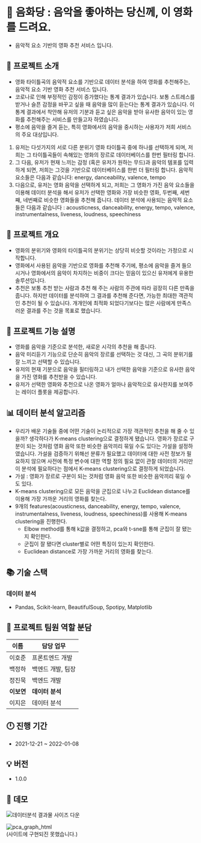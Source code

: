 # 💽 음화당 : 음악을 좋아하는 당신께, 이 영화를 드려요.
- 음악적 요소 기반의 영화 추천 서비스 입니다.

## 🎵 프로젝트 소개

  - 영화 타이틀곡의 음악적 요소를 기반으로 데이터 분석을 하여 영화를 추천해주는, 음악적 요소 기반 영화 추천 서비스 입니다. 
  - 코로나로 인해 부정적인 감정이 증가했다는 통계 결과가 있습니다. 보통 스트레스를 받거나 슬픈 감정을 바꾸고 싶을 때 음악을 많이 듣는다는 통계 결과가 있습니다. 이 통계 결과에서 착안해 유저의 기분과 듣고 싶은 음악을 받아 유사한 음악이 있는 영화를 추천해주는 서비스를 만들고자 하였습니다. 
  - 평소에 음악을 즐겨 듣는, 특히 영화에서의 음악을 중시하는 사용자가 저희 서비스의 주요 대상입니다. 
  
  1. 유저는 다섯가지의 서로 다른 분위기 영화 타이틀곡 중에 하나를 선택하게 되며, 저희는 그 타이틀곡들이 속해있는 영화의 장르로 데이터베이스를 한번 필터링 합니다. 
  2. 그 다음, 유저가 현재 느끼는 감정 (혹은 유저가 원하는 무드)과 음악의 템포를 입력하게 되면, 저희는 그것을 기반으로 데이터베이스를 한번 더 필터링 합니다. 음악적 요소들은 다음과 같습니다: energy, danceability, valence, tempo
  3. 다음으로, 유저는 영화 음악을 선택하게 되고, 저희는 그 영화가 가진 음악 요소들을 이용해 데이터 분석을 해서 유저가 선택한 영화와 가장 비슷한 영화, 두번째, 세번째, 네번째로 비슷한 영화들을 추천해 줍니다. 데이터 분석에 사용되는 음악적 요소들은 다음과 같습니다 : acousticness, danceability, energy, tempo, valence, instrumentalness, liveness, loudness, speechiness 

## 🎹 프로젝트 개요

  - 영화의 분위기와 영화의 타이틀곡의 분위기는 상당히 비슷할 것이라는 가정으로 시작합니다. 
  - 영화에서 사용된 음악을 기반으로 영화를 추천해 주기에, 평소에 음악을 즐겨 들으시거나 영화에서의 음악이 차지하는 비중이 크다는 믿음이 있으신 유저에게 유용한 솔루션입니다. 
  - 추천은 보통 추천 받는 사람과 추천 해 주는 사람의 주관에 따라 굉장히 다른 만족을 줍니다. 하지만 데이터를 분석하여 그 결과를 추천해 준다면, 가능한 최대한 객관적인 추천이 될 수 있습니다. 개개인에 최적화 되었다기보다는 많은 사람에게 만족스러운 결과를 주는 것을 목표로 했습니다. 
 
## 🔑 프로젝트 기능 설명

  - 영화를 음악을 기준으로 분석한, 새로운 시각의 추천을 해 줍니다.  
  - 음악 미리듣기 기능으로 단순히 음악의 장르를 선택하는 것 대신, 그 곡의 분위기를 잘 느끼고 선택할 수 있습니다. 
  - 유저의 현재 기분으로 음악을 필터링하고 내가 선택한 음악을 기준으로 유사한 음악을 가진 영화를 추천받을 수 있습니다.
  - 유저가 선택한 영화와 추천으로 나온 영화가 얼마나 음악적으로 유사한지를 보여주는 레이더 플롯을 제공합니다. 

## 📊 데이터 분석 알고리즘

  - 우리가 배운 기술들 중에 어떤 기술이 논리적으로 가장 객관적인 추천을 해 줄 수 있을까? 생각하다가 K-means clustering으로 결정하게 됐습니다. 영화가 장르로 구분이 되는 것처럼 영화 음악 또한 비슷한 음악끼리 묶일 수도 있다는 가설을 설정하였습니다. 가설을 검증하기 위해선 분류가 필요했고 데이터에 대한 사전 정보가 필요하지 않으며 사전에 특정 변수에 대한 역할 정의 필요 없이 관찰 데이터의 거리만이 분석에 필요하다는 점에서 K-means clustering으로 결정하게 되었습니다.
  - 가설 : 영화가 장르로 구분이 되는 것처럼 영화 음악 또한 비슷한 음악끼리 묶일 수도 있다.
  - K-means clustering으로 모든 음악을 군집으로 나누고 Euclidean distance를 이용해 가장 가까운 거리의 영화를 찾는다.
  - 9개의 features(acousticness, danceability, energy, tempo, valence, instrumentalness, liveness, loudness, speechiness)를 사용해 K-means clustering을 진행한다.
    - Elbow method를 통해 k값을 결정하고, pca와 t-sne를 통해 군집이 잘 됐는지 확인한다.
    - 군집이 잘 됐다면 cluster별로 어떤 특징이 있는지 확인한다.
    - Euclidean distance로 가장 가까운 거리의 영화를 찾는다.

## 📚 기술 스택

  ### 데이터 분석
  - Pandas, Scikit-learn, BeautifulSoup, Spotipy, Matplotlib

## 🤝 프로젝트 팀원 역할 분담
| 이름 | 담당 업무 |
| ------ | ------ |
| 이호준 | 프론트엔드 개발 |
| 백정하 | 백엔드 개발, 팀장 |
| 정진묵 | 백엔드 개발 |
| **이보연** | **데이터 분석** |
| 이지은 | 데이터 분석 |

## 🕛 진행 기간
- 2021-12-21 ~ 2022-01-08

## 💡 버전
  - 1.0.0

## 📼 데모
![데이터분석 결과물 사이즈 다운](https://user-images.githubusercontent.com/78004477/168507752-9a79d28e-e97c-4c28-b339-d5d02c3a776b.gif)

![pca_graph_html](https://user-images.githubusercontent.com/78004477/170193017-5e673071-15ab-4e83-864f-23a42cc936c5.gif)<br/>
(사이트에 구현되진 못했습니다.)
